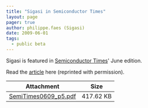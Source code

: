 ```yaml
---
title: "Sigasi in Semiconductor Times"
layout: page 
pager: true
author: philippe.faes (Sigasi)
date: 2009-06-01
tags: 
  - public beta
---
```

<div class="content">
<p>Sigasi is featured in <a href="http://www.pinestream.com/semiconductor.htm" class="elf-external elf-icon">Semiconductor Times</a>' June edition. </p><p>Read the <a href="/sites/www.sigasi.com/files/SemiTimes0609_p5.pdf">article</a> here (reprinted with permission).</p><table id="attachments" class="sticky-enabled"> <thead><tr><th>Attachment</th><th>Size</th> </tr></thead><tbody> <tr class="odd"><td><a href="http://www.sigasi.com/sites/www.sigasi.com/files/SemiTimes0609_p5.pdf">SemiTimes0609_p5.pdf</a></td><td>417.62 KB</td> </tr></tbody></table>  </div>

